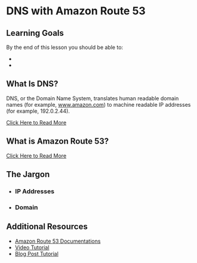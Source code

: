 # DNS with Amazon Route 53

## Learning Goals

By the end of this lesson you should be able to:

-
-

## What Is DNS?

DNS, or the Domain Name System, translates human readable domain names (for example, www.amazon.com) to machine readable IP addresses (for example, 192.0.2.44).

[Click Here to Read More](https://aws.amazon.com/route53/what-is-dns/)

## What is Amazon Route 53?

[Click Here to Read More](http://docs.aws.amazon.com/Route53/latest/DeveloperGuide/Welcome.html)
## The Jargon

- ### IP Addresses


- ### Domain




## Additional Resources
- [Amazon Route 53 Documentations]()
- [Video Tutorial]()
- [Blog Post Tutorial]()
